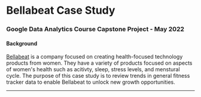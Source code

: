 # Bellabeat Case Study
### Google Data Analytics Course Capstone Project - May 2022

#### Background
[Bellabeat](https://bellabeat.com/) is a  company focused on creating health-focused technology products from women. They have a variety of products focused on aspects of women's health such as acitivty, sleep, stress levels, and menstural cycle. The purpose of this case study is to review trends in general fitness tracker data to enable Bellabeat to unlock new growth opportunities.

---
